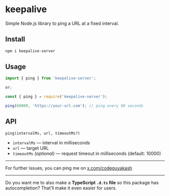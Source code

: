 # keepalive

Simple Node.js library to ping a URL at a fixed interval.

## Install

```bash
npm i keepalive-server
```

## Usage

```js
import { ping } from 'keepalive-server';

or;

const { ping } = require('keepalive-server');

ping(60000, 'https://your-url.com'); // ping every 60 seconds
```

## API

`ping(intervalMs, url, timeoutMs?)`

- `intervalMs` — interval in milliseconds
- `url` — target URL
- `timeoutMs` _(optional)_ — request timeout in milliseconds (default: 10000)

---

For further issues, you can ping me on [x.com/codeguyakash](https://x.com/codeguyakash)

---

Do you want me to also make a **TypeScript `.d.ts` file** so this package has autocompletion? That’ll make it even easier for users.
